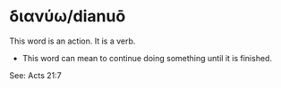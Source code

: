# διανύω/dianuō
This word is an action. It is a verb. 

* This word can mean to continue doing something until it is finished. 

See: Acts 21:7

